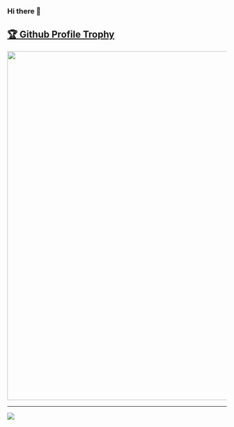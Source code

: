 ### Hi there 👋
<!--[![trophy](https://github-profile-trophy.vercel.app/?username=berdun&theme=onedark)](https://github.com/berdun/github-profile-trophy) -->

<a href="https://github.com/berdun/github-profile-trophy"><h2>🏆 Github Profile Trophy</h2></a>
<a href="https://github.com/berdun/github-profile-trophy">
  <img width=800 src="https://github-profile-trophy.vercel.app/?username=berdun&column=9&theme=gruvbox&no-frame=true"/>
</a>


---

<div>

  <img src="https://github-readme-stats.vercel.app/api/top-langs/?username=berdun&layout=compact" />
</div>

<!--
  <img height="170" align="left" src="https://github-readme-stats.vercel.app/api?username=berdun&count_private=true&include_all_commits=true" />
**Berdun/Berdun** is a ✨ _special_ ✨ repository because its `README.md` (this file) appears on your GitHub profile.

Here are some ideas to get you started:

- 🔭 I’m currently working on ...
- 🌱 I’m currently learning ...
- 👯 I’m looking to collaborate on ...
- 🤔 I’m looking for help with ...
- 💬 Ask me about ...
- 📫 How to reach me: ...
- 😄 Pronouns: ...
- ⚡ Fun fact: ...
-->

